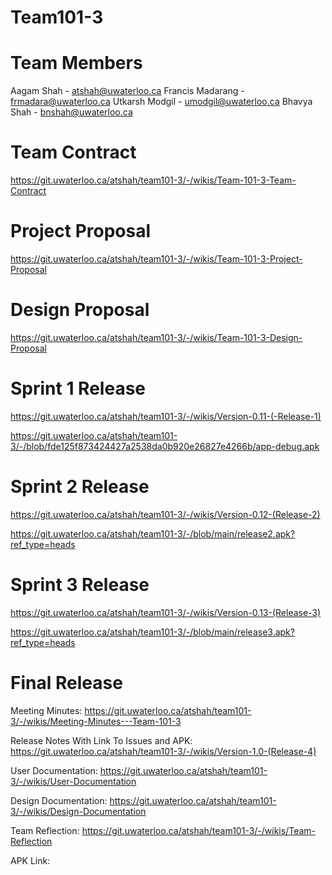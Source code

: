 # Team101-3

# Team Members
Aagam Shah - atshah@uwaterloo.ca
Francis Madarang - frmadara@uwaterloo.ca
Utkarsh Modgil - umodgil@uwaterloo.ca
Bhavya Shah - bnshah@uwaterloo.ca

# Team Contract
https://git.uwaterloo.ca/atshah/team101-3/-/wikis/Team-101-3-Team-Contract 

# Project Proposal
https://git.uwaterloo.ca/atshah/team101-3/-/wikis/Team-101-3-Project-Proposal 

# Design Proposal
https://git.uwaterloo.ca/atshah/team101-3/-/wikis/Team-101-3-Design-Proposal 

# Sprint 1 Release
https://git.uwaterloo.ca/atshah/team101-3/-/wikis/Version-0.11-(-Release-1) 

https://git.uwaterloo.ca/atshah/team101-3/-/blob/fde125f873424427a2538da0b920e26827e4266b/app-debug.apk

# Sprint 2 Release
https://git.uwaterloo.ca/atshah/team101-3/-/wikis/Version-0.12-(Release-2)

https://git.uwaterloo.ca/atshah/team101-3/-/blob/main/release2.apk?ref_type=heads

# Sprint 3 Release
https://git.uwaterloo.ca/atshah/team101-3/-/wikis/Version-0.13-(Release-3)

https://git.uwaterloo.ca/atshah/team101-3/-/blob/main/release3.apk?ref_type=heads

# Final Release

Meeting Minutes: 
https://git.uwaterloo.ca/atshah/team101-3/-/wikis/Meeting-Minutes---Team-101-3 

Release Notes With Link To Issues and APK: 
https://git.uwaterloo.ca/atshah/team101-3/-/wikis/Version-1.0-(Release-4) 

User Documentation: 
https://git.uwaterloo.ca/atshah/team101-3/-/wikis/User-Documentation 

Design Documentation: 
https://git.uwaterloo.ca/atshah/team101-3/-/wikis/Design-Documentation 

Team Reflection: 
https://git.uwaterloo.ca/atshah/team101-3/-/wikis/Team-Reflection 

APK Link: 

